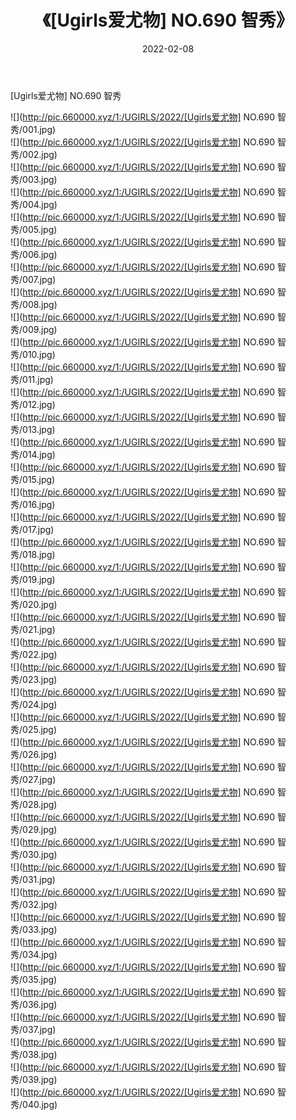 ﻿---
layout: post
title:  《[Ugirls爱尤物] NO.690 智秀》
date:   2022-02-08
img: http://pic.660000.xyz/1:/UGIRLS/2022/[Ugirls爱尤物] NO.690 智秀/000.jpg
categories: [美女, 清纯, 唯美]
---

[Ugirls爱尤物] NO.690 智秀

 ![](http://pic.660000.xyz/1:/UGIRLS/2022/[Ugirls爱尤物] NO.690 智秀/001.jpg) <br>![](http://pic.660000.xyz/1:/UGIRLS/2022/[Ugirls爱尤物] NO.690 智秀/002.jpg) <br>![](http://pic.660000.xyz/1:/UGIRLS/2022/[Ugirls爱尤物] NO.690 智秀/003.jpg) <br>![](http://pic.660000.xyz/1:/UGIRLS/2022/[Ugirls爱尤物] NO.690 智秀/004.jpg) <br>![](http://pic.660000.xyz/1:/UGIRLS/2022/[Ugirls爱尤物] NO.690 智秀/005.jpg) <br>![](http://pic.660000.xyz/1:/UGIRLS/2022/[Ugirls爱尤物] NO.690 智秀/006.jpg) <br>![](http://pic.660000.xyz/1:/UGIRLS/2022/[Ugirls爱尤物] NO.690 智秀/007.jpg) <br>![](http://pic.660000.xyz/1:/UGIRLS/2022/[Ugirls爱尤物] NO.690 智秀/008.jpg) <br>![](http://pic.660000.xyz/1:/UGIRLS/2022/[Ugirls爱尤物] NO.690 智秀/009.jpg) <br>![](http://pic.660000.xyz/1:/UGIRLS/2022/[Ugirls爱尤物] NO.690 智秀/010.jpg) <br>![](http://pic.660000.xyz/1:/UGIRLS/2022/[Ugirls爱尤物] NO.690 智秀/011.jpg) <br>![](http://pic.660000.xyz/1:/UGIRLS/2022/[Ugirls爱尤物] NO.690 智秀/012.jpg) <br>![](http://pic.660000.xyz/1:/UGIRLS/2022/[Ugirls爱尤物] NO.690 智秀/013.jpg) <br>![](http://pic.660000.xyz/1:/UGIRLS/2022/[Ugirls爱尤物] NO.690 智秀/014.jpg) <br>![](http://pic.660000.xyz/1:/UGIRLS/2022/[Ugirls爱尤物] NO.690 智秀/015.jpg) <br>![](http://pic.660000.xyz/1:/UGIRLS/2022/[Ugirls爱尤物] NO.690 智秀/016.jpg) <br>![](http://pic.660000.xyz/1:/UGIRLS/2022/[Ugirls爱尤物] NO.690 智秀/017.jpg) <br>![](http://pic.660000.xyz/1:/UGIRLS/2022/[Ugirls爱尤物] NO.690 智秀/018.jpg) <br>![](http://pic.660000.xyz/1:/UGIRLS/2022/[Ugirls爱尤物] NO.690 智秀/019.jpg) <br>![](http://pic.660000.xyz/1:/UGIRLS/2022/[Ugirls爱尤物] NO.690 智秀/020.jpg) <br>![](http://pic.660000.xyz/1:/UGIRLS/2022/[Ugirls爱尤物] NO.690 智秀/021.jpg) <br>![](http://pic.660000.xyz/1:/UGIRLS/2022/[Ugirls爱尤物] NO.690 智秀/022.jpg) <br>![](http://pic.660000.xyz/1:/UGIRLS/2022/[Ugirls爱尤物] NO.690 智秀/023.jpg) <br>![](http://pic.660000.xyz/1:/UGIRLS/2022/[Ugirls爱尤物] NO.690 智秀/024.jpg) <br>![](http://pic.660000.xyz/1:/UGIRLS/2022/[Ugirls爱尤物] NO.690 智秀/025.jpg) <br>![](http://pic.660000.xyz/1:/UGIRLS/2022/[Ugirls爱尤物] NO.690 智秀/026.jpg) <br>![](http://pic.660000.xyz/1:/UGIRLS/2022/[Ugirls爱尤物] NO.690 智秀/027.jpg) <br>![](http://pic.660000.xyz/1:/UGIRLS/2022/[Ugirls爱尤物] NO.690 智秀/028.jpg) <br>![](http://pic.660000.xyz/1:/UGIRLS/2022/[Ugirls爱尤物] NO.690 智秀/029.jpg) <br>![](http://pic.660000.xyz/1:/UGIRLS/2022/[Ugirls爱尤物] NO.690 智秀/030.jpg) <br>![](http://pic.660000.xyz/1:/UGIRLS/2022/[Ugirls爱尤物] NO.690 智秀/031.jpg) <br>![](http://pic.660000.xyz/1:/UGIRLS/2022/[Ugirls爱尤物] NO.690 智秀/032.jpg) <br>![](http://pic.660000.xyz/1:/UGIRLS/2022/[Ugirls爱尤物] NO.690 智秀/033.jpg) <br>![](http://pic.660000.xyz/1:/UGIRLS/2022/[Ugirls爱尤物] NO.690 智秀/034.jpg) <br>![](http://pic.660000.xyz/1:/UGIRLS/2022/[Ugirls爱尤物] NO.690 智秀/035.jpg) <br>![](http://pic.660000.xyz/1:/UGIRLS/2022/[Ugirls爱尤物] NO.690 智秀/036.jpg) <br>![](http://pic.660000.xyz/1:/UGIRLS/2022/[Ugirls爱尤物] NO.690 智秀/037.jpg) <br>![](http://pic.660000.xyz/1:/UGIRLS/2022/[Ugirls爱尤物] NO.690 智秀/038.jpg) <br>![](http://pic.660000.xyz/1:/UGIRLS/2022/[Ugirls爱尤物] NO.690 智秀/039.jpg) <br>![](http://pic.660000.xyz/1:/UGIRLS/2022/[Ugirls爱尤物] NO.690 智秀/040.jpg) <br>